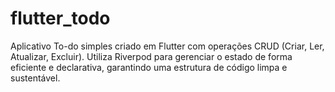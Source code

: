 # flutter_todo
Aplicativo To-do simples criado em Flutter com operações CRUD (Criar, Ler, Atualizar, Excluir). Utiliza Riverpod para gerenciar o estado de forma eficiente e declarativa, garantindo uma estrutura de código limpa e sustentável. 
